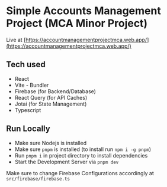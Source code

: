 # Simple Accounts Management Project (MCA Minor Project)

Live at [https://accountmanagementprojectmca.web.app/](https://accountmanagementprojectmca.web.app/)




## Tech used

 - React
 - Vite - Bundler
 - Firebase (for Backend/Database)
 - React Query (for API Caches)
 - Jotai (for State Management)
 - Typescript
 
 
## Run Locally

 - Make sure Nodejs is installed
 - Make sure `pnpm` is installed (to install run `npm i -g pnpm`)
 - Run `pnpm i` in project directory to install dependencies
 - Start the Development Server via `pnpm dev`


Make sure to change Firebase Configurations accordingly at `src/firebase/firebase.ts`

